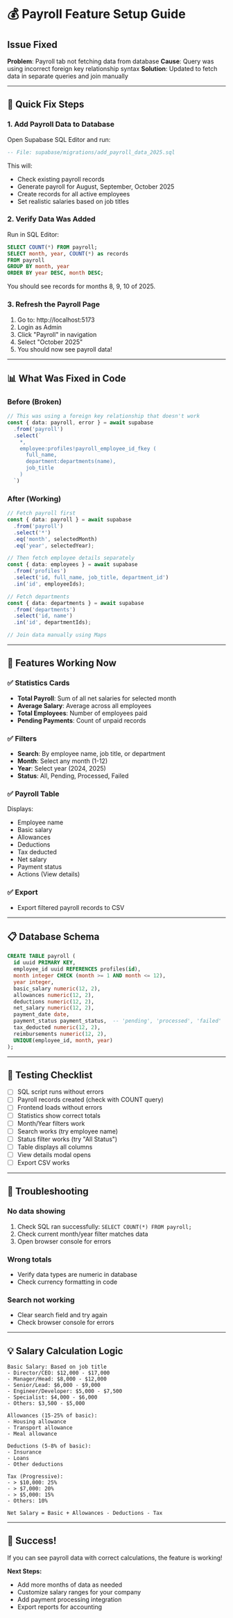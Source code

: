 # 💰 Payroll Feature Setup Guide

## Issue Fixed
**Problem**: Payroll tab not fetching data from database
**Cause**: Query was using incorrect foreign key relationship syntax
**Solution**: Updated to fetch data in separate queries and join manually

---

## 🚀 Quick Fix Steps

### 1. Add Payroll Data to Database

Open Supabase SQL Editor and run:

```sql
-- File: supabase/migrations/add_payroll_data_2025.sql
```

This will:
- Check existing payroll records
- Generate payroll for August, September, October 2025
- Create records for all active employees
- Set realistic salaries based on job titles

### 2. Verify Data Was Added

Run in SQL Editor:
```sql
SELECT COUNT(*) FROM payroll;
SELECT month, year, COUNT(*) as records 
FROM payroll 
GROUP BY month, year 
ORDER BY year DESC, month DESC;
```

You should see records for months 8, 9, 10 of 2025.

### 3. Refresh the Payroll Page

1. Go to: http://localhost:5173
2. Login as Admin
3. Click "Payroll" in navigation
4. Select "October 2025"
5. You should now see payroll data!

---

## 📊 What Was Fixed in Code

### Before (Broken)
```typescript
// This was using a foreign key relationship that doesn't work
const { data: payroll, error } = await supabase
  .from('payroll')
  .select(`
    *,
    employee:profiles!payroll_employee_id_fkey (
      full_name,
      department:departments(name),
      job_title
    )
  `)
```

### After (Working)
```typescript
// Fetch payroll first
const { data: payroll } = await supabase
  .from('payroll')
  .select('*')
  .eq('month', selectedMonth)
  .eq('year', selectedYear);

// Then fetch employee details separately
const { data: employees } = await supabase
  .from('profiles')
  .select('id, full_name, job_title, department_id')
  .in('id', employeeIds);

// Fetch departments
const { data: departments } = await supabase
  .from('departments')
  .select('id, name')
  .in('id', departmentIds);

// Join data manually using Maps
```

---

## 🎯 Features Working Now

### ✅ Statistics Cards
- **Total Payroll**: Sum of all net salaries for selected month
- **Average Salary**: Average across all employees
- **Total Employees**: Number of employees paid
- **Pending Payments**: Count of unpaid records

### ✅ Filters
- **Search**: By employee name, job title, or department
- **Month**: Select any month (1-12)
- **Year**: Select year (2024, 2025)
- **Status**: All, Pending, Processed, Failed

### ✅ Payroll Table
Displays:
- Employee name
- Basic salary
- Allowances
- Deductions
- Tax deducted
- Net salary
- Payment status
- Actions (View details)

### ✅ Export
- Export filtered payroll records to CSV

---

## 📋 Database Schema

```sql
CREATE TABLE payroll (
  id uuid PRIMARY KEY,
  employee_id uuid REFERENCES profiles(id),
  month integer CHECK (month >= 1 AND month <= 12),
  year integer,
  basic_salary numeric(12, 2),
  allowances numeric(12, 2),
  deductions numeric(12, 2),
  net_salary numeric(12, 2),
  payment_date date,
  payment_status payment_status,  -- 'pending', 'processed', 'failed'
  tax_deducted numeric(12, 2),
  reimbursements numeric(12, 2),
  UNIQUE(employee_id, month, year)
);
```

---

## 🧪 Testing Checklist

- [ ] SQL script runs without errors
- [ ] Payroll records created (check with COUNT query)
- [ ] Frontend loads without errors
- [ ] Statistics show correct totals
- [ ] Month/Year filters work
- [ ] Search works (try employee name)
- [ ] Status filter works (try "All Status")
- [ ] Table displays all columns
- [ ] View details modal opens
- [ ] Export CSV works

---

## 🐛 Troubleshooting

### No data showing
1. Check SQL ran successfully: `SELECT COUNT(*) FROM payroll;`
2. Check current month/year filter matches data
3. Open browser console for errors

### Wrong totals
- Verify data types are numeric in database
- Check currency formatting in code

### Search not working
- Clear search field and try again
- Check browser console for errors

---

## 💡 Salary Calculation Logic

```
Basic Salary: Based on job title
- Director/CEO: $12,000 - $17,000
- Manager/Head: $8,000 - $12,000
- Senior/Lead: $6,000 - $9,000
- Engineer/Developer: $5,000 - $7,500
- Specialist: $4,000 - $6,000
- Others: $3,500 - $5,000

Allowances (15-25% of basic):
- Housing allowance
- Transport allowance
- Meal allowance

Deductions (5-8% of basic):
- Insurance
- Loans
- Other deductions

Tax (Progressive):
- > $10,000: 25%
- > $7,000: 20%
- > $5,000: 15%
- Others: 10%

Net Salary = Basic + Allowances - Deductions - Tax
```

---

## 🎉 Success!

If you can see payroll data with correct calculations, the feature is working! 

**Next Steps:**
- Add more months of data as needed
- Customize salary ranges for your company
- Add payment processing integration
- Export reports for accounting
